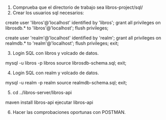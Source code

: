

1. Comprueba que el directorio de trabajo sea libros-project/sql/
2. Crear los usuarios sql necesarios:

create user 'libros'@'localhost' identified by 'libros';
grant all privileges on librosdb.* to 'libros'@'localhost';
flush privileges;

create user 'realm'@'localhost' identified by 'realm';
grant all privileges on realmdb.* to 'realm'@'localhost';
flush privileges;
exit;

3. Login SQL con libros y volcado de datos.

mysql -u libros -p
libros
source librosdb-schema.sql;
exit;

4. Login SQL con realm y volcado de datos.

mysql -u realm -p
realm
source realmdb-schema.sql;
exit;

5. cd ../libros-server/libros-api

maven install libros-api
ejecutar libros-api

6. Hacer las comprobaciones oportunas con POSTMAN.